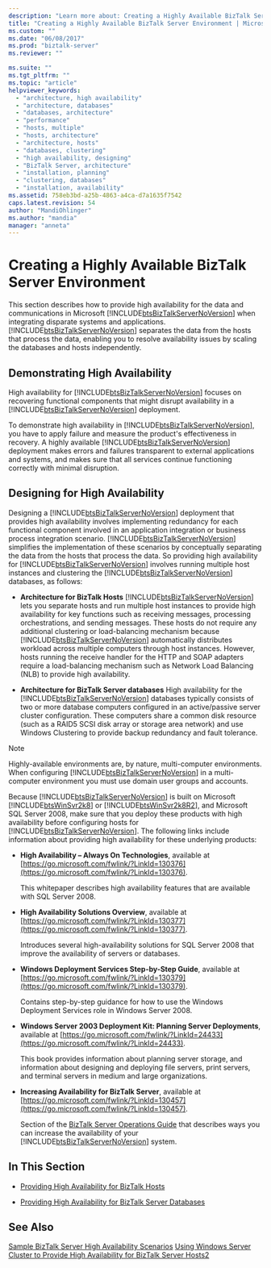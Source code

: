 ```yaml
---
description: "Learn more about: Creating a Highly Available BizTalk Server Environment"
title: "Creating a Highly Available BizTalk Server Environment | Microsoft Docs"
ms.custom: ""
ms.date: "06/08/2017"
ms.prod: "biztalk-server"
ms.reviewer: ""

ms.suite: ""
ms.tgt_pltfrm: ""
ms.topic: "article"
helpviewer_keywords:
  - "architecture, high availability"
  - "architecture, databases"
  - "databases, architecture"
  - "performance"
  - "hosts, multiple"
  - "hosts, architecture"
  - "architecture, hosts"
  - "databases, clustering"
  - "high availability, designing"
  - "BizTalk Server, architecture"
  - "installation, planning"
  - "clustering, databases"
  - "installation, availability"
ms.assetid: 758eb3bd-a25b-4863-a4ca-d7a1635f7542
caps.latest.revision: 54
author: "MandiOhlinger"
ms.author: "mandia"
manager: "anneta"
---
```

# Creating a Highly Available BizTalk Server Environment
This section describes how to provide high availability for the data and communications in Microsoft [!INCLUDE[btsBizTalkServerNoVersion](../includes/btsbiztalkservernoversion-md.md)] when integrating disparate systems and applications. [!INCLUDE[btsBizTalkServerNoVersion](../includes/btsbiztalkservernoversion-md.md)] separates the data from the hosts that process the data, enabling you to resolve availability issues by scaling the databases and hosts independently.

## Demonstrating High Availability
 High availability for [!INCLUDE[btsBizTalkServerNoVersion](../includes/btsbiztalkservernoversion-md.md)] focuses on recovering functional components that might disrupt availability in a [!INCLUDE[btsBizTalkServerNoVersion](../includes/btsbiztalkservernoversion-md.md)] deployment.

 To demonstrate high availability in [!INCLUDE[btsBizTalkServerNoVersion](../includes/btsbiztalkservernoversion-md.md)], you have to apply failure and measure the product's effectiveness in recovery. A highly available [!INCLUDE[btsBizTalkServerNoVersion](../includes/btsbiztalkservernoversion-md.md)] deployment makes errors and failures transparent to external applications and systems, and makes sure that all services continue functioning correctly with minimal disruption.

## Designing for High Availability
 Designing a [!INCLUDE[btsBizTalkServerNoVersion](../includes/btsbiztalkservernoversion-md.md)] deployment that provides high availability involves implementing redundancy for each functional component involved in an application integration or business process integration scenario. [!INCLUDE[btsBizTalkServerNoVersion](../includes/btsbiztalkservernoversion-md.md)] simplifies the implementation of these scenarios by conceptually separating the data from the hosts that process the data. So providing high availability for [!INCLUDE[btsBizTalkServerNoVersion](../includes/btsbiztalkservernoversion-md.md)] involves running multiple host instances and clustering the [!INCLUDE[btsBizTalkServerNoVersion](../includes/btsbiztalkservernoversion-md.md)] databases, as follows:

- **Architecture for BizTalk Hosts** [!INCLUDE[btsBizTalkServerNoVersion](../includes/btsbiztalkservernoversion-md.md)] lets you separate hosts and run multiple host instances to provide high availability for key functions such as receiving messages, processing orchestrations, and sending messages. These hosts do not require any additional clustering or load-balancing mechanism because [!INCLUDE[btsBizTalkServerNoVersion](../includes/btsbiztalkservernoversion-md.md)] automatically distributes workload across multiple computers through host instances. However, hosts running the receive handler for the HTTP and SOAP adapters require a load-balancing mechanism such as Network Load Balancing (NLB) to provide high availability.

- **Architecture for BizTalk Server databases** High availability for the [!INCLUDE[btsBizTalkServerNoVersion](../includes/btsbiztalkservernoversion-md.md)] databases typically consists of two or more database computers configured in an active/passive server cluster configuration. These computers share a common disk resource (such as a RAID5 SCSI disk array or storage area network) and use Windows Clustering to provide backup redundancy and fault tolerance.

> [!NOTE]
>  Highly-available environments are, by nature, multi-computer environments. When configuring [!INCLUDE[btsBizTalkServerNoVersion](../includes/btsbiztalkservernoversion-md.md)] in a multi-computer environment you must use domain user groups and accounts.

 Because [!INCLUDE[btsBizTalkServerNoVersion](../includes/btsbiztalkservernoversion-md.md)] is built on Microsoft [!INCLUDE[btsWinSvr2k8](../includes/btswinsvr2k8-md.md)] or [!INCLUDE[btsWinSvr2k8R2](../includes/btswinsvr2k8r2-md.md)], and Microsoft SQL Server 2008, make sure that you deploy these products with high availability before configuring hosts for [!INCLUDE[btsBizTalkServerNoVersion](../includes/btsbiztalkservernoversion-md.md)]. The following links include information about providing high availability for these underlying products:

- **High Availability – Always On Technologies**, available at [https://go.microsoft.com/fwlink/?LinkId=130376](https://go.microsoft.com/fwlink/?LinkId=130376).

   This whitepaper describes high availability features that are available with SQL Server 2008.

- **High Availability Solutions Overview**, available at [https://go.microsoft.com/fwlink/?LinkId=130377](https://go.microsoft.com/fwlink/?LinkId=130377).

   Introduces several high-availability solutions for SQL Server 2008 that improve the availability of servers or databases.

- **Windows Deployment Services Step-by-Step Guide**, available at [https://go.microsoft.com/fwlink/?LinkId=130379](https://go.microsoft.com/fwlink/?LinkId=130379).

   Contains step-by-step guidance for how to use the Windows Deployment Services role in Windows Server 2008.

- **Windows Server 2003 Deployment Kit: Planning Server Deployments**, available at [https://go.microsoft.com/fwlink/?LinkId=24433](https://go.microsoft.com/fwlink/?LinkId=24433).

   This book provides information about planning server storage, and information about designing and deploying file servers, print servers, and terminal servers in medium and large organizations.

- **Increasing Availability for BizTalk Server**, available at [https://go.microsoft.com/fwlink/?LinkId=130457](https://go.microsoft.com/fwlink/?LinkId=130457).

   Section of the [BizTalk Server Operations Guide](https://go.microsoft.com/fwlink/?LinkId=130458) that describes ways you can increase the availability of your [!INCLUDE[btsBizTalkServerNoVersion](../includes/btsbiztalkservernoversion-md.md)] system.

## In This Section

-   [Providing High Availability for BizTalk Hosts](../core/providing-high-availability-for-biztalk-hosts.md)

-   [Providing High Availability for BizTalk Server Databases](../core/providing-high-availability-for-biztalk-server-databases.md)

## See Also
 [Sample BizTalk Server High Availability Scenarios](../core/sample-biztalk-server-high-availability-scenarios.md)
 [Using Windows Server Cluster to Provide High Availability for BizTalk Server Hosts2](../core/use-windows-cluster-to-provide-high-availability-for-biztalk-hosts.md)
